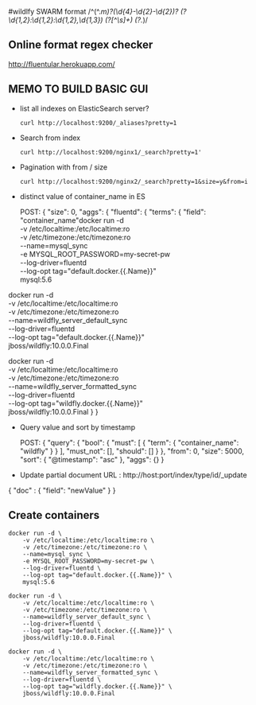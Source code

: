 #wildlfy SWARM
  format /^(^.*m)?(\d{4}-\d{2}-\d{2})? (?<time>\d{1,2}:\d{1,2}:\d{1,2},\d{1,3}) (?<level>[^\s]+) (?<message>.*)/

## Online format regex checker
http://fluentular.herokuapp.com/

## MEMO TO BUILD BASIC GUI

- list all indexes on ElasticSearch server?

      curl http://localhost:9200/_aliases?pretty=1

- Search from index

      curl http://localhost:9200/nginx1/_search?pretty=1'

- Pagination with from / size

      curl http://localhost:9200/nginx2/_search?pretty=1&size=y&from=i

- distinct value of container_name in ES

  POST:
      {
        "size": 0,
        "aggs": {
          "fluentd": {
            "terms": {
              "field": "container_name"docker run -d \
    -v /etc/localtime:/etc/localtime:ro \
    -v /etc/timezone:/etc/timezone:ro \
    --name=mysql_sync \
    -e MYSQL_ROOT_PASSWORD=my-secret-pw \
    --log-driver=fluentd \
    --log-opt tag="default.docker.{{.Name}}" \
    mysql:5.6

docker run -d \
    -v /etc/localtime:/etc/localtime:ro \
    -v /etc/timezone:/etc/timezone:ro \
    --name=wildfly_server_default_sync \
    --log-driver=fluentd \
    --log-opt tag="default.docker.{{.Name}}" \
    jboss/wildfly:10.0.0.Final

docker run -d \
    -v /etc/localtime:/etc/localtime:ro \
    -v /etc/timezone:/etc/timezone:ro \
    --name=wildfly_server_formatted_sync \
    --log-driver=fluentd \
    --log-opt tag="wildfly.docker.{{.Name}}" \
    jboss/wildfly:10.0.0.Final
        }
      }

- Query value and sort by timestamp

  POST:
      {
        "query": {
          "bool": {
            "must": [
              {
                "term": {
                  "container_name": "wildfly"
                }
              }
            ],
            "must_not": [],
            "should": []
          }
        },
        "from": 0,
        "size": 5000,
        "sort": {
          "@timestamp": "asc"
        },
        "aggs": {}
      }

 -  Update partial document
   URL : http://host:port/index/type/id/_update

   {
     "doc" : {
       "field": "newValue"
     }
    }

## Create containers

    docker run -d \
        -v /etc/localtime:/etc/localtime:ro \
        -v /etc/timezone:/etc/timezone:ro \
        --name=mysql_sync \
        -e MYSQL_ROOT_PASSWORD=my-secret-pw \
        --log-driver=fluentd \
        --log-opt tag="default.docker.{{.Name}}" \
        mysql:5.6

    docker run -d \
        -v /etc/localtime:/etc/localtime:ro \
        -v /etc/timezone:/etc/timezone:ro \
        --name=wildfly_server_default_sync \
        --log-driver=fluentd \
        --log-opt tag="default.docker.{{.Name}}" \
        jboss/wildfly:10.0.0.Final

    docker run -d \
        -v /etc/localtime:/etc/localtime:ro \
        -v /etc/timezone:/etc/timezone:ro \
        --name=wildfly_server_formatted_sync \
        --log-driver=fluentd \
        --log-opt tag="wildfly.docker.{{.Name}}" \
        jboss/wildfly:10.0.0.Final

